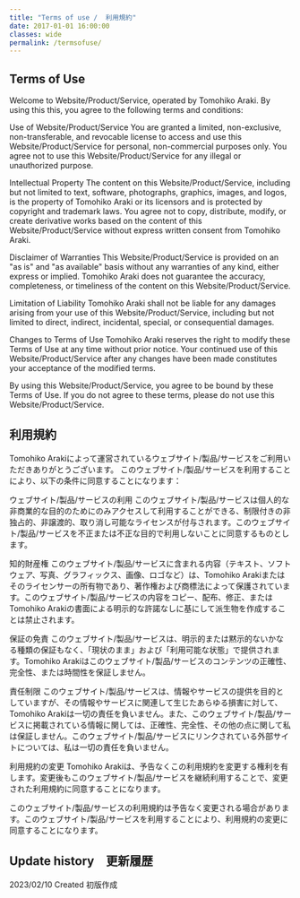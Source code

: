 ```yaml
---
title: "Terms of use /  利用規約"
date: 2017-01-01 16:00:00
classes: wide
permalink: /termsofuse/
---
```


## Terms of Use

Welcome to Website/Product/Service, operated by Tomohiko Araki. By using this this, you agree to the following terms and conditions:

Use of Website/Product/Service
You are granted a limited, non-exclusive, non-transferable, and revocable license to access and use this Website/Product/Service for personal, non-commercial purposes only. You agree not to use this Website/Product/Service for any illegal or unauthorized purpose.

Intellectual Property
The content on this Website/Product/Service, including but not limited to text, software, photographs, graphics, images, and logos, is the property of Tomohiko Araki or its licensors and is protected by copyright and trademark laws. You agree not to copy, distribute, modify, or create derivative works based on the content of this Website/Product/Service without express written consent from Tomohiko Araki.

Disclaimer of Warranties
This Website/Product/Service is provided on an "as is" and "as available" basis without any warranties of any kind, either express or implied. Tomohiko Araki does not guarantee the accuracy, completeness, or timeliness of the content on this Website/Product/Service.

Limitation of Liability
Tomohiko Araki shall not be liable for any damages arising from your use of this Website/Product/Service, including but not limited to direct, indirect, incidental, special, or consequential damages.

Changes to Terms of Use
Tomohiko Araki reserves the right to modify these Terms of Use at any time without prior notice. Your continued use of this Website/Product/Service after any changes have been made constitutes your acceptance of the modified terms.

By using this Website/Product/Service, you agree to be bound by these Terms of Use. If you do not agree to these terms, please do not use this Website/Product/Service.

## 利用規約

Tomohiko Arakiによって運営されているウェブサイト/製品/サービスをご利用いただきありがとうございます。 このウェブサイト/製品/サービスを利用することにより、以下の条件に同意することになります：

ウェブサイト/製品/サービスの利用
このウェブサイト/製品/サービスは個人的な非商業的な目的のためにのみアクセスして利用することができる、制限付きの非独占的、非譲渡的、取り消し可能なライセンスが付与されます。このウェブサイト/製品/サービスを不正または不正な目的で利用しないことに同意するものとします。

知的財産権
このウェブサイト/製品/サービスに含まれる内容（テキスト、ソフトウェア、写真、グラフィックス、画像、ロゴなど）は、Tomohiko Arakiまたはそのライセンサーの所有物であり、著作権および商標法によって保護されています。このウェブサイト/製品/サービスの内容をコピー、配布、修正、またはTomohiko Arakiの書面による明示的な許諾なしに基にして派生物を作成することは禁止されます。

保証の免責
このウェブサイト/製品/サービスは、明示的または黙示的ないかなる種類の保証もなく、「現状のまま」および「利用可能な状態」で提供されます。Tomohiko Arakiはこのウェブサイト/製品/サービスのコンテンツの正確性、完全性、または時間性を保証しません。

責任制限
このウェブサイト/製品/サービスは、情報やサービスの提供を目的としていますが、その情報やサービスに関連して生じたあらゆる損害に対して、Tomohiko Arakiは一切の責任を負いません。また、このウェブサイト/製品/サービスに掲載されている情報に関しては、正確性、完全性、その他の点に関して私は保証しません。このウェブサイト/製品/サービスにリンクされている外部サイトについては、私は一切の責任を負いません。

利用規約の変更
Tomohiko Arakiは、予告なくこの利用規約を変更する権利を有します。変更後もこのウェブサイト/製品/サービスを継続利用することで、変更された利用規約に同意することになります。

このウェブサイト/製品/サービスの利用規約は予告なく変更される場合があります。このウェブサイト/製品/サービスを利用することにより、利用規約の変更に同意することになります。

## Update history　更新履歴

2023/02/10 Created 初版作成
